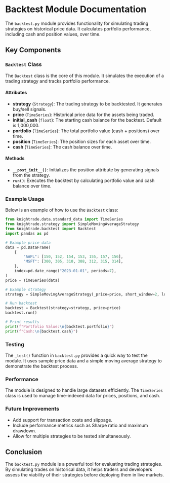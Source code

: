 
# Backtest Module Documentation

The `backtest.py` module provides functionality for simulating trading strategies on historical price data. It calculates portfolio performance, including cash and position values, over time.

## Key Components

### `Backtest` Class

The `Backtest` class is the core of this module. It simulates the execution of a trading strategy and tracks portfolio performance.

#### Attributes

- **strategy** (`Strategy`): The trading strategy to be backtested. It generates buy/sell signals.
- **price** (`TimeSeries`): Historical price data for the assets being traded.
- **initial_cash** (`float`): The starting cash balance for the backtest. Default is 1,000,000.
- **portfolio** (`TimeSeries`): The total portfolio value (cash + positions) over time.
- **position** (`TimeSeries`): The position sizes for each asset over time.
- **cash** (`TimeSeries`): The cash balance over time.

#### Methods

- **`__post_init__()`**: Initializes the position attribute by generating signals from the strategy.
- **`run()`**: Executes the backtest by calculating portfolio value and cash balance over time.

### Example Usage

Below is an example of how to use the `Backtest` class:

```python
from knightrade.data.standard_data import TimeSeries
from knightrade.strategy import SimpleMovingAverageStrategy
from knightrade.backtest import Backtest
import pandas as pd

# Example price data
data = pd.DataFrame(
    {
        "AAPL": [150, 152, 154, 153, 155, 157, 156],
        "MSFT": [300, 305, 310, 308, 312, 315, 314],
    },
    index=pd.date_range("2023-01-01", periods=7),
)
price = TimeSeries(data)

# Example strategy
strategy = SimpleMovingAverageStrategy(_price=price, short_window=2, long_window=3, amount=100)

# Run backtest
backtest = Backtest(strategy=strategy, price=price)
backtest.run()

# Print results
print(f"Portfolio Value:\n{backtest.portfolio}")
print(f"Cash:\n{backtest.cash}")
```

### Testing

The `_test()` function in `backtest.py` provides a quick way to test the module. It uses sample price data and a simple moving average strategy to demonstrate the backtest process.

### Performance

The module is designed to handle large datasets efficiently. The `TimeSeries` class is used to manage time-indexed data for prices, positions, and cash.

### Future Improvements

- Add support for transaction costs and slippage.
- Include performance metrics such as Sharpe ratio and maximum drawdown.
- Allow for multiple strategies to be tested simultaneously.

## Conclusion

The `backtest.py` module is a powerful tool for evaluating trading strategies. By simulating trades on historical data, it helps traders and developers assess the viability of their strategies before deploying them in live markets.
